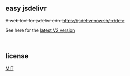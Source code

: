 ## easy jsdelivr

<del>A web tool for jsdelivr cdn. https://jsdelivr.now.sh/.</del>

See here for the [latest V2 version](https://github.com/unix/cdn-viewer)

<br/>

## license
[MIT](LICENSE)

